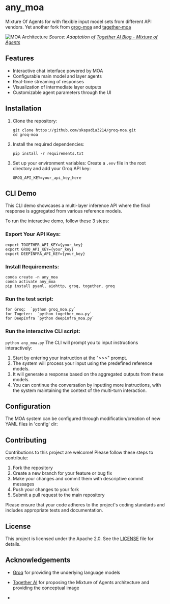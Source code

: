# any_moa
Mixture Of Agents for with flexible input model sets from different API vendors.
Yet another fork from [grog-moa](https://github.com/skapadia3214/groq-moa?tab=readme-ov-file) and [tagether-moa](https://github.com/togethercomputer/MoA?tab=readme-ov-file#multi-layer-moa-example)

![MOA Architecture](./static/moa_groq.svg)
*Source: Adaptation of [Together AI Blog - Mixture of Agents](https://www.together.ai/blog/together-moa)*


## Features

- Interactive chat interface powered by MOA
- Configurable main model and layer agents
- Real-time streaming of responses
- Visualization of intermediate layer outputs
- Customizable agent parameters through the UI

## Installation

1. Clone the repository:
   ```
   git clone https://github.com/skapadia3214/groq-moa.git
   cd groq-moa
   ```

2. Install the required dependencies:
   ```
   pip install -r requirements.txt
   ```

3. Set up your environment variables:
   Create a `.env` file in the root directory and add your Groq API key:
   ```
   GROQ_API_KEY=your_api_key_here
   ```

## CLI Demo

This CLI demo showcases a multi-layer inference API where the final response is aggregated from various reference models.

To run the interactive demo, follow these 3 steps:

### Export Your API Keys:
   ```
 export TOGETHER_API_KEY={your_key}
 export GROQ_API_KEY={your_key}
 export DEEPINFRA_API_KEY={your_key}
   ```
### Install Requirements:
  
   ```
conda create -n any_moa
conda activate any_moa
pip install pyaml, aiohttp, groq, together, groq
   
   ```
### Run the test script:
    for Groq:  `python groq_moa.py`
    for Togeter:  `python together_moa.py`
    for DeepInfra `python deepinfra_moa.py`

### Run the interactive CLI script:

`python any_moa.py`
The CLI will prompt you to input instructions interactively:

1. Start by entering your instruction at the ">>>" prompt.
2. The system will process your input using the predefined reference models.
3. It will generate a response based on the aggregated outputs from these models.
4. You can continue the conversation by inputting more instructions, with the system maintaining the context of the multi-turn interaction.

## Configuration

The MOA system can be configured through modification/creation of new YAML files in 'config' dir:


## Contributing

Contributions to this project are welcome! Please follow these steps to contribute:

1. Fork the repository
2. Create a new branch for your feature or bug fix
3. Make your changes and commit them with descriptive commit messages
4. Push your changes to your fork
5. Submit a pull request to the main repository

Please ensure that your code adheres to the project's coding standards and includes appropriate tests and documentation.

## License

This project is licensed under the Apache 2.0. See the [LICENSE](LICENSE) file for details.

## Acknowledgements

- [Groq](https://groq.com/) for providing the underlying language models
- [Together AI](https://www.together.ai/) for proposing the Mixture of Agents architecture and providing the conceptual image

- 
